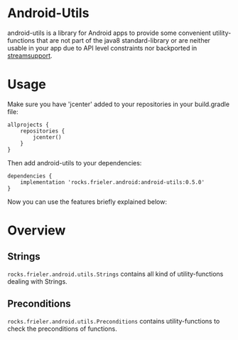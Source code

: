 # Android-Utils

android-utils is a library for Android apps to provide some convenient utility-functions that are not part of the java8
standard-library or are neither usable in your app due to API level constraints nor backported in
[streamsupport](https://github.com/streamsupport/streamsupport).


# Usage

Make sure you have 'jcenter' added to your repositories in your build.gradle file:
```
allprojects {
    repositories {
        jcenter()
    }
}
```

Then add android-utils to your dependencies:
```
dependencies {
    implementation 'rocks.frieler.android:android-utils:0.5.0'
}
```

Now you can use the features briefly explained below: 

# Overview

## Strings

`rocks.frieler.android.utils.Strings` contains all kind of utility-functions dealing with Strings.

## Preconditions

`rocks.frieler.android.utils.Preconditions` contains utility-functions to check the preconditions of functions.
